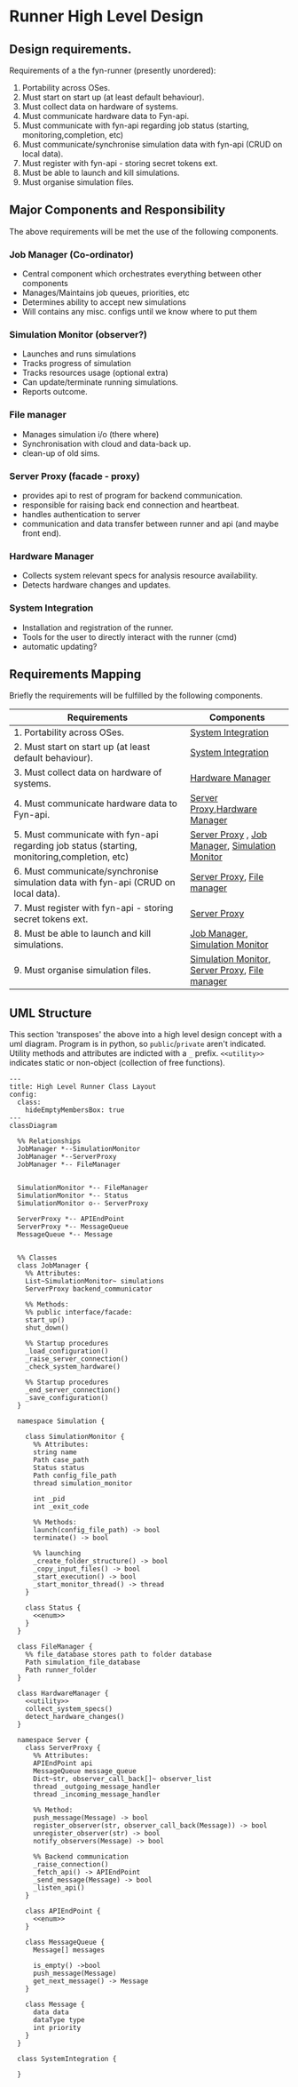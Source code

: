 # Runner High Level Design
## Design requirements.

Requirements of a the fyn-runner (presently unordered):
1. Portability across OSes.
2. Must start on start up (at least default behaviour).
3. Must collect data on hardware of systems.
4. Must communicate hardware data to Fyn-api.
5. Must communicate with fyn-api regarding job status (starting, monitoring,completion, etc)
6. Must communicate/synchronise simulation data with fyn-api (CRUD on local data).
7. Must register with fyn-api - storing secret tokens ext.
8. Must be able to launch and kill simulations.
9. Must organise simulation files.

## Major Components and Responsibility

The above requirements will be met the use of the following components.

### Job Manager (Co-ordinator)
- Central component which orchestrates everything between other components
- Manages/Maintains job queues, priorities, etc
- Determines ability to accept new simulations
- Will contains any misc. configs until we know where to put them

### Simulation Monitor (observer?)
- Launches and runs simulations
- Tracks progress of simulation
- Tracks resources usage (optional extra)
- Can update/terminate running simulations.
- Reports outcome.

### File manager
- Manages simulation i/o (there where) 
- Synchronisation with cloud and data-back up.
- clean-up of old sims.

### Server Proxy  (facade - proxy)
- provides api to rest of program for backend communication.
- responsible for raising back end connection and heartbeat.
- handles authentication to server
- communication and data transfer between runner and api (and maybe front end).
  
### Hardware Manager
- Collects system relevant specs for analysis resource availability.
- Detects hardware changes and updates.

### System Integration
- Installation and registration of the runner.
- Tools for the user to directly interact with the runner (cmd)
- automatic updating?

## Requirements Mapping 

Briefly the requirements will be fulfilled by the following components.

| Requirements                                                                                 | Components                                                                                                                                   |
| -------------------------------------------------------------------------------------------- | -------------------------------------------------------------------------------------------------------------------------------------------- |
| 1. Portability across OSes.                                                                  | [System Integration](#system-integration)                                                                                                    |
| 2. Must start on start up (at least default behaviour).                                      | [System Integration](#system-integration)                                                                                                    |
| 3. Must collect data on hardware of systems.                                                 | [Hardware Manager](#hardware-manager)                                                                                                        |
| 4. Must communicate hardware data to Fyn-api.                                                | [Server Proxy](#server-proxy--facade---proxy),[Hardware Manager](#hardware-manager)                                                          |
| 5. Must communicate with fyn-api regarding job status (starting, monitoring,completion, etc) | [Server Proxy](#server-proxy--facade---proxy) , [Job Manager](#job-manager-co-ordinator), [Simulation Monitor](#simulation-monitor-observer) |
| 6. Must communicate/synchronise simulation data with fyn-api (CRUD on local data).           | [Server Proxy](#server-proxy--facade---proxy), [File manager](#file-manager)                                                                 |
| 7. Must register with fyn-api - storing secret tokens ext.                                   | [Server Proxy](#server-proxy--facade---proxy)                                                                                                |
| 8. Must be able to launch and kill simulations.                                              | [Job Manager](#job-manager-co-ordinator), [Simulation Monitor](#simulation-monitor-observer)                                                 |
| 9. Must organise simulation files.                                                           | [Simulation Monitor](#simulation-monitor-observer), [Server Proxy](#server-proxy--facade---proxy), [File manager](#file-manager)             |


## UML Structure

This section 'transposes' the above into a high level design concept with a uml diagram. Program is in python, so `public`/`private` aren't indicated. Utility methods and attributes are indicted with a `_` prefix. ``<<utility>>`` indicates static or non-object (collection of free functions).

```mermaid
---
title: High Level Runner Class Layout
config:
  class:
    hideEmptyMembersBox: true
---
classDiagram

  %% Relationships
  JobManager *--SimulationMonitor
  JobManager *--ServerProxy
  JobManager *-- FileManager


  SimulationMonitor *-- FileManager
  SimulationMonitor *-- Status
  SimulationMonitor o-- ServerProxy

  ServerProxy *-- APIEndPoint
  ServerProxy *-- MessageQueue
  MessageQueue *-- Message


  %% Classes
  class JobManager {
    %% Attributes:
    List~SimulationMonitor~ simulations
    ServerProxy backend_communicator

    %% Methods:
    %% public interface/facade:
    start_up()
    shut_down()
   
    %% Startup procedures
    _load_configuration()
    _raise_server_connection()
    _check_system_hardware()

    %% Startup procedures
    _end_server_connection()
    _save_configuration()
  }

  namespace Simulation {

    class SimulationMonitor {
      %% Attributes:
      string name
      Path case_path
      Status status
      Path config_file_path
      thread simulation_monitor

      int _pid
      int _exit_code

      %% Methods:
      launch(config_file_path) -> bool
      terminate() -> bool

      %% launching
      _create_folder_structure() -> bool
      _copy_input_files() -> bool
      _start_execution() -> bool
      _start_monitor_thread() -> thread
    }

    class Status {
      <<enum>>
    } 
  }

  class FileManager {
    %% file_database stores path to folder database
    Path simulation_file_database  
    Path runner_folder
  }
  
  class HardwareManager {
    <<utility>>   
    collect_system_specs()
    detect_hardware_changes()
  }

  namespace Server {
    class ServerProxy {
      %% Attributes:
      APIEndPoint api
      MessageQueue message_queue
      Dict~str, observer_call_back[]~ observer_list
      thread _outgoing_message_handler
      thread _incoming_message_handler

      %% Method:
      push_message(Message) -> bool
      register_observer(str, observer_call_back(Message)) -> bool
      unregister_observer(str) -> bool
      notify_observers(Message) -> bool

      %% Backend communication
      _raise_connection()
      _fetch_api() -> APIEndPoint
      _send_message(Message) -> bool
      _listen_api()
    } 

    class APIEndPoint {
      <<enum>>
    } 

    class MessageQueue {
      Message[] messages

      is_empty() ->bool
      push_message(Message)
      get_next_message() -> Message      
    } 

    class Message {
      data data
      dataType type
      int priority 
    } 
  }

  class SystemIntegration {
    
  }

 
```